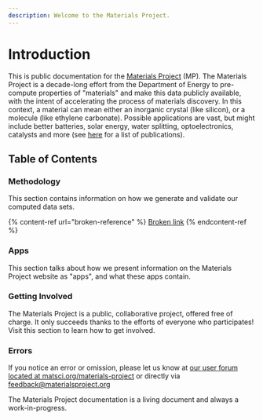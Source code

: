 ```yaml
---
description: Welcome to the Materials Project.
---
```


# Introduction

This is public documentation for the [Materials Project](https://materialsproject.org) (MP). The Materials Project is a decade-long effort from the Department of Energy to pre-compute properties of "materials" and make this data publicly available, with the intent of accelerating the process of materials discovery. In this context, a material can mean either an inorganic crystal (like silicon), or a molecule (like ethylene carbonate). Possible applications are vast, but might include better batteries, solar energy, water splitting, optoelectronics, catalysts and more (see [here](https://materialsproject.org/about/publications) for a list of publications).

## Table of Contents

### Methodology

This section contains information on how we generate and validate our computed data sets.

{% content-ref url="broken-reference" %}
[Broken link](broken-reference)
{% endcontent-ref %}

### Apps

This section talks about how we present information on the Materials Project website as "apps", and what these apps contain.

### Getting Involved

The Materials Project is a public, collaborative project, offered free of charge. It only succeeds thanks to the efforts of everyone who participates! Visit this section to learn how to get involved.

### Errors

If you notice an error or omission, please let us know at [our user forum located at matsci.org/materials-project](https://matsci.org/materials-project) or directly via [feedback@materialsproject.org](mailto:feedback@materialsproject.org)

The Materials Project documentation is a living document and always a work-in-progress.
